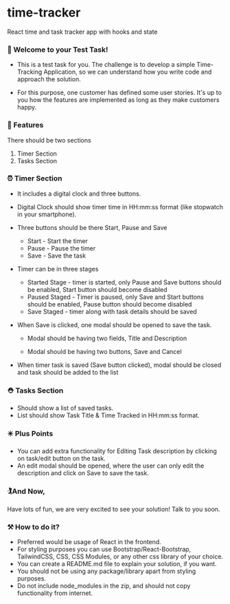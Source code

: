 # time-tracker

React time and task tracker app with hooks and state

### 🎊 Welcome to your Test Task!

- This is a test task for you. The challenge is to develop a simple Time-Tracking Application, so we
  can understand how you write code and approach the solution.

- For this purpose, one customer has defined some user stories. It's up to you how the features are
  implemented as long as they make customers happy.

### 🤩 Features

There should be two sections

1. Timer Section
2. Tasks Section

### ⏰ Timer Section

- It includes a digital clock and three buttons.
- Digital Clock should show timer time in HH:mm:ss format (like stopwatch in your smartphone).
- Three buttons should be there Start, Pause and Save
  - Start - Start the timer
  - Pause - Pause the timer
  - Save - Save the task
- Timer can be in three stages
  - Started Stage - timer is started, only Pause and Save buttons should be enabled, Start
    button should become disabled
  - Paused Staged - Timer is paused, only Save and Start buttons should be enabled, Pause
    button should become disabled
  - Save Staged - timer along with task details should be saved
- When Save is clicked, one modal should be opened to save the task.

  - Modal should be having two fields, Title and Description

  - Modal should be having two buttons, Save and Cancel

- When timer task is saved (Save button clicked), modal should be closed and task should be
  added to the list

### ⛑️ Tasks Section

- Should show a list of saved tasks.
- List should show Task Title & Time Tracked in HH:mm:ss format.

### ✴️ Plus Points

- You can add extra functionality for Editing Task description by clicking on task/edit button on
  the task.
- An edit modal should be opened, where the user can only edit the description and click on Save
  to save the task.

### 🏌And Now,

Have lots of fun, we are very excited to see your solution! Talk to you soon.

### ⚒️ How to do it?

- Preferred would be usage of React in the frontend.
- For styling purposes you can use Bootstrap/React-Bootstrap, TailwindCSS, CSS, CSS Modules, or
  any other css library of your choice.
- You can create a README.md file to explain your solution, if you want.
- You should not be using any package/library apart from styling purposes.
- Do not include node_modules in the zip, and should not copy functionality from internet.
